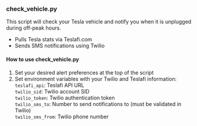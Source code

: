 ### check_vehicle.py

This script will check your Tesla vehicle and notify you when it is unplugged during off-peak hours.

 - Pulls Tesla stats via Teslafi.com
 - Sends SMS notifications using Twilio

#### How to use check_vehicle.py
1. Set your desired alert preferences at the top of the script
2. Set environment variables with your Twilio and Teslafi information:  
 `teslafi_api`: Teslafi API URL  
 `twilio_sid`: Twilio account SID  
 `twilio_token`: Twilio authentication token  
 `twilio_sms_to`: Number to send notifications to (must be validated in Twilio)  
 `twilio_sms_from`: Twilio phone number  